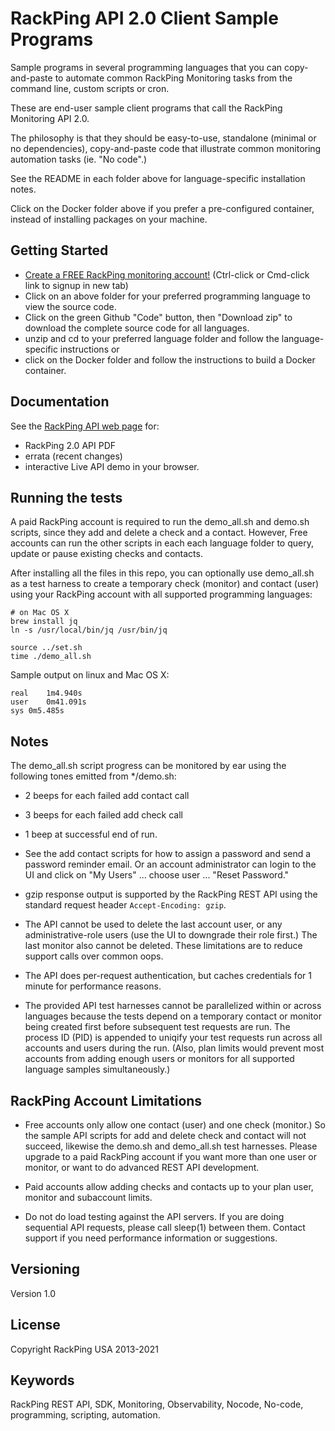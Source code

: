 # RackPing API 2.0 Client Sample Programs

Sample programs in several programming languages that you can copy-and-paste to automate common RackPing Monitoring tasks from the command line, custom scripts or cron.

These are end-user sample client programs that call the RackPing Monitoring API 2.0.

The philosophy is that they should be easy-to-use, standalone (minimal or no dependencies), copy-and-paste code that illustrate common monitoring automation tasks (ie. "No code".)

See the README in each folder above for language-specific installation notes.

Click on the Docker folder above if you prefer a pre-configured container, instead of installing packages on your machine.

## Getting Started

* [Create a FREE RackPing monitoring account!](https://www.rackping.com/cgi-bin/signup.cgi) (Ctrl-click or Cmd-click link to signup in new tab)
* Click on an above folder for your preferred programming language to view the source code.
* Click on the green Github "Code" button, then "Download zip" to download the complete source code for all languages.
* unzip and cd to your preferred language folder and follow the language-specific instructions or
* click on the Docker folder and follow the instructions to build a Docker container.

## Documentation

See the [RackPing API web page](https://www.rackping.com/api.html) for:

* RackPing 2.0 API PDF
* errata (recent changes)
* interactive Live API demo in your browser.

## Running the tests

A paid RackPing account is required to run the demo_all.sh and demo.sh scripts, since they add and delete a check and a contact. However, Free accounts can run the other scripts in each each language folder to query, update or pause existing checks and contacts.

After installing all the files in this repo, you can optionally use demo_all.sh as a test harness to create a temporary check (monitor) and contact (user) using your RackPing account with all supported programming languages:

```
# on Mac OS X
brew install jq
ln -s /usr/local/bin/jq /usr/bin/jq
```

```
source ../set.sh
time ./demo_all.sh
```

Sample output on linux and Mac OS X:
```
real	1m4.940s
user	0m41.091s
sys	0m5.485s
```

## Notes

The demo_all.sh script progress can be monitored by ear using the following tones emitted from */demo.sh:

* 2 beeps for each failed add contact call
* 3 beeps for each failed add check call
* 1 beep at successful end of run.

* See the add contact scripts for how to assign a password and send a password reminder email. Or an account administrator can login to the UI and click on "My Users" ... choose user ... "Reset Password."

* gzip response output is supported by the RackPing REST API using the standard request header `Accept-Encoding: gzip`.

* The API cannot be used to delete the last account user, or any administrative-role users (use the UI to downgrade their role first.) The last monitor also cannot be deleted. These limitations are to reduce support calls over common oops.

* The API does per-request authentication, but caches credentials for 1 minute for performance reasons.

* The provided API test harnesses cannot be parallelized within or across languages because the tests depend on a temporary contact or monitor being created first before subsequent test requests are run. The process ID (PID) is appended to uniqify your test requests run across all accounts and users during the run. (Also, plan limits would prevent most accounts from adding enough users or monitors for all supported language samples simultaneously.)

## RackPing Account Limitations

* Free accounts only allow one contact (user) and one check (monitor.) So the sample API scripts for add and delete check and contact will not succeed, likewise the demo.sh and demo_all.sh test harnesses. Please upgrade to a paid RackPing account if you want more than one user or monitor, or want to do advanced REST API development.

* Paid accounts allow adding checks and contacts up to your plan user, monitor and subaccount limits.

* Do not do load testing against the API servers. If you are doing sequential API requests, please call sleep(1) between them. Contact support if you need performance information or suggestions.

## Versioning

Version 1.0

## License

Copyright RackPing USA 2013-2021

## Keywords

RackPing REST API, SDK, Monitoring, Observability, Nocode, No-code, programming, scripting, automation.
